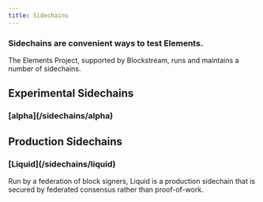 ```yaml
---
title: Sidechains
---
```


### Sidechains are convenient ways to test Elements.

The Elements Project, supported by Blockstream, runs and maintains a number of
sidechains.

## Experimental Sidechains
<h3>[alpha](/sidechains/alpha)</h3>
<!-- ### [beta](/sidechains/beta) -->

## Production Sidechains
<h3>[Liquid](/sidechains/liquid)</h3>
Run by a federation of block signers, Liquid is a production sidechain that is secured by
federated consensus rather than proof-of-work.
